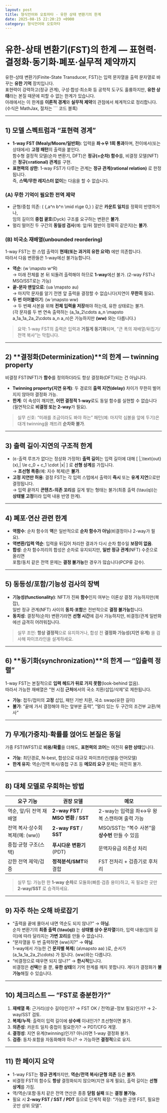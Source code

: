 ```yaml
---
layout: post
title: 형식언어와 오토마타 - 유한 상태 변환기의 한계
date: 2025-08-15 22:20:23 +0900
category: 형식언어와 오토마타
---
```

# 유한-상태 변환기(FST)의 **한계** — 표현력·결정화·동기화·폐포·실무적 제약까지

유한-상태 변환기(Finite-State Transducer, FST)는 입력 문자열을 출력 문자열로 바꾸는 **유한 기억** 장치입니다.  
표현력이 강력하고(정규 관계), 구성·합성·최소화 등 공학적 도구도 훌륭하지만, **유한 상태**라는 본질 때문에 피할 수 없는 한계가 있습니다.  
아래에서는 이 한계를 **이론적 경계**와 **실무적 제약**의 관점에서 체계적으로 정리합니다. (수식은 MathJax, 절차는 ``` 코드 블록)

---

## 1) 모델 스펙트럼과 “표현력 경계”

- **1-way FST (Mealy/Moore/일반화)**: 입력을 **좌→우 1회 통과**하며, 전이에서(또는 상태에서) **고정 패턴**의 출력을 붙인다.  
  함수형 결정적 모델(순차 변환기, DFT)은 **정규(=순차) 함수**를, 비결정 모델(NFT)은 **정규(=rational) 관계**를 구현.
- **표현력의 상한**: 1-way FST가 다루는 관계는 **정규 관계(rational relation)** 로 한정됩니다.  
  즉, **스택/무한 레지스터 없이**는 다음을 할 수 없습니다.

### (A) **무한 기억**이 필요한 전역 제약
- 균형/중첩 의존: \( \{\,a^n b^n \mid n\ge 0\,\} \) 같은 **카운트 일치**를 정확히 반영하거나,  
  임의 길이의 **중첩 괄호**(Dyck) 구조를 요구하는 변환은 **불가**.  
- 멀리 떨어진 두 구간의 **동일성 검사**(예: 앞/뒤 절반이 정확히 같은지)는 **불가**.

### (B) **비국소 재배열**(unbounded reordering)
1-way FST는 한 스텝 출력이 **현재(또는 과거의 유한 요약)** 에만 의존합니다.  
따라서 다음 변환들은 1-way에선 불가능합니다.

- **역순**: \(w \mapsto w^R\)  
  → 미래 전체를 본 뒤 되돌려 출력해야 하므로 **1-way**에선 불가. (2-way FST나 MSO/SST로는 가능)
- **끝-문자 맨앞으로**: \(ua \mapsto au\)  
  → 마지막 문자를 알기 전엔 앞 출력을 결정할 수 없습니다(지연이 **무한히** 필요).
- **두 번 이어붙이기**: \(w \mapsto ww\)  
  → 두 번째 사본을 위해 **전체 입력을 저장**해야 하는데, 유한 상태로는 불가.  
  (각 문자를 두 번 연속 출력하는 \(a_1a_2\cdots a_n \mapsto a_1a_1a_2a_2\cdots a_n a_n\)은 가능하지만 **\(ww\)** 와는 다릅니다.)

> 요약: 1-way FST의 출력은 입력과 **거칠게 동기화**되며, “큰 폭의 재배열/뒤집기/전역 복사”는 막힙니다.

---

## 2) **결정화(Determinization)**의 한계 — twinning property

비결정 FST(NFT)가 **함수**를 정의하더라도 항상 결정화(DFT)되는 건 아닙니다.

- **Twinning property(지연 유계)**: 두 경로의 **출력 지연(delay)** 차이가 무한히 벌어지지 않아야 결정화 가능.  
- **한계**: 이 속성이 깨지면, **어떤 결정적 1-way**로도 동일 함수를 실현할 수 없습니다(필연적으로 **비결정 또는 2-way**가 필요).

> 실무 신호: “미래를 조금이라도 봐야 하는” 패턴(예: 마지막 심볼을 앞에 두기)은 대개 twinning을 깨뜨려 **순차화 불가**.

---

## 3) **출력 길이·지연**의 구조적 한계

- (ε-출력 루프가 없다는 정상화 가정하) **출력 길이**는 입력 길이에 대해
  \[
  |\,\text{out}(x)\,| \le c_0 + c_1 \cdot |x|
  \]
  로 **선형 상계**를 가집니다.  
  → **초선형 폭증**(예: 지수 복제)은 **불가**.
- **고정 지연만 허용**: 결정 FST는 각 입력 스텝에서 출력이 **즉시** 또는 **유계 지연**으로만 결정됩니다.  
  → 입력 끝까지 **콘텐츠-의존 꼬리**를 길게 쌓는 형태는 불가(최종 출력 \(\tau(q)\)는 **상태별 고정**이라 입력 내용 반영 한계).

---

## 4) **폐포·연산** 관련 한계

- **역함수**: 순차 함수의 **역**은 일반적으로 **순차 함수가 아님**(비결정이나 2-way가 필요).  
- **역변환/입력 역순**: 입력을 뒤집어 처리한 결과가 다시 순차 함수일 **보장이 없음**.  
- **합성**: 순차 함수끼리의 합성은 순차로 유지되지만, **일반 정규 관계**(NFT) 수준으로 올리면  
  포함/동치 같은 전역 문제는 **결정 불가능**한 경우가 많습니다(PCP류 감수).

---

## 5) **동등성/포함/기능성 검사**의 장벽

- **기능성(functionality)**: NFT가 진짜 **함수**인지 여부는 이론상 결정 가능하지만(복잡),  
  일반 정규 관계(NFT) 사이의 **동치·포함**은 전반적으로 **결정 불가능**합니다.  
- **동치성**: 결정적(순차) 변환기라면 **선형 시간**에 검사 가능하지만, 비결정/관계 일반화에선 급격히 어려워집니다.

> 실무 조언: **항상 결정적**으로 유지하거나, 합성 전 **결정화 가능성(지연 유계)** 을 검사해 파이프라인을 설계하세요.

---

## 6) **동기화(synchronization)**의 한계 — “입출력 정렬”

1-way FST는 본질적으로 **입력 헤드가 뒤로 가지 못함**(look-behind 없음).  
따라서 가능한 재배열은 “현 시점 **근처**에서의 국소 치환/삽입/삭제”로 제한됩니다.

- **가능**: 접두/접미의 **고정** 삽입, 패턴 기반 치환, 국소 swap(유한 길이)  
- **불가**: “끝에 가서 결정해야 하는 앞부분 출력”, “멀리 있는 두 구간의 조건부 교환/복사”

---

## 7) **무게(가중치)·확률**를 얹어도 본질은 동일

가중 FST(WFST)로 **비용/확률**을 더해도, **표현력의 코어**는 여전히 **유한 상태**입니다.

- **가능**: 최단경로, N-best, 합성으로 대규모 파이프라인(발음·언어모델)  
- **한계 유지**: 역순/전역 복사/중첩 구조 등 **메모리 요구** 문제는 여전히 불가.

---

## 8) **대체 모델**로 우회하는 방법

| 요구 기능 | 권장 모델 | 메모 |
|---|---|---|
| 역순, 앞/뒤 전역 재배열 | **2-way FST** / **MSO 변환** / **SST** | 2-way는 입력을 좌↔우 왕복 스캔하며 출력 가능 |
| 전역 복사·상수회 복제(예: \(ww\)) | **2-way FST** / **SST** | MSO/SST는 “복수 사본”을 **상수번** 만들 수 있음 |
| 중첩·균형 구조(스택) | **푸시다운 변환기**(PDT) | 문맥자유급 의존성 처리 |
| 강한 전역 제약/검증 | **정적분석/SMT**와 결합 | FST 전처리 + 검증기로 후처리 |

> 실무 팁: 가능한 한 **1-way 순차**로 모듈화(빠름·검증 용이)하고, 꼭 필요한 곳만 **2-way/SST** 로 승격하세요.

---

## 9) **자주 하는 오해** 바로잡기

- “출력을 끝에 몰아서 내면 역순도 되지 않나?” → **아님**.  
  순차 변환기의 **최종 출력 \(\tau(q)\)** 는 **상태별 상수 문자열**이라, 입력 내용(임의 길이)에 따라 달라지는 **가변 꼬리**를 만들 수 없습니다.
- “문자열을 두 번 출력하면 \(ww\)지?” → **아님**.  
  1-way에서 가능한 건 **문자별 복제**( \(a\mapsto aa\) )로, 순서가 \(a_1a_1a_2a_2\cdots\) 가 됩니다. \(ww\)와는 다릅니다.
- “비결정으로 때우면 되지 않나?” → **한시적**입니다.  
  비결정은 **선택**만 줄 뿐, **유한 상태**의 기억 한계를 깨지 못합니다. 게다가 결정화가 **불가능**해질 수 있습니다.

---

## 10) 체크리스트 — “FST로 충분한가?”

1) **재배열 폭**: 근거리(상수 길이)인가? → FST OK / 전역(끝-정보 필요)인가? → 2-way/SST 검토.  
2) **복제/누적**: 출력이 입력 길이에 **상수배** 이내인가? 초선형이면 불가.  
3) **의존성**: 카운트 일치·중첩이 필요한가? → PDT/CFG 계열.  
4) **결정성**: 지연 유계(twinning)인가? 아니라면 1-way 결정화 불가.  
5) **검증**: 동치·포함을 자동화해야 하나? → 가능하면 **결정적**으로 유지.

---

## 11) 한 페이지 요약

- 1-way FST는 **정규 관계**까지만, **역순/전역 복사/균형 의존** 등은 **불가**.  
- 비결정 FST의 함수도 **항상** 결정화되지 않으며(지연 유계 필요), 출력 길이는 **선형 상계**를 가짐.  
- 역/역순/포함·동치 같은 전역 연산은 종종 **닫힘 실패** 또는 **결정 불가능**.  
- 필요 시 **2-way FST / SST / PDT** 등으로 단계적 확장: “가능한 곳엔 FST, 필요한 곳만 상위 모델”.
